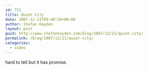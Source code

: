```yaml
---
id: 711
title: Quiet City
date: 2007-12-21T09:40:54+00:00
author: Stefan Hayden
layout: post
guid: http://www.stefanhayden.com/blog/2007/12/21/quiet-city/
permalink: /blog/2007/12/21/quiet-city/
categories:
  - video
---
```

hard to tell but it has promise.

<object width="425" height="355"><param name="movie" value="http://www.youtube.com/v/JgRzs5qzb_4&rel=1"></param><param name="wmode" value="transparent"></param><embed src="http://www.youtube.com/v/JgRzs5qzb_4&rel=1" type="application/x-shockwave-flash" wmode="transparent" width="425" height="355"></embed></object>